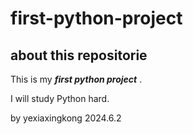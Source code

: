 # first-python-project
## about this repositorie
This is my ***first python project*** .  

I will study Python hard.

by yexiaxingkong
2024.6.2